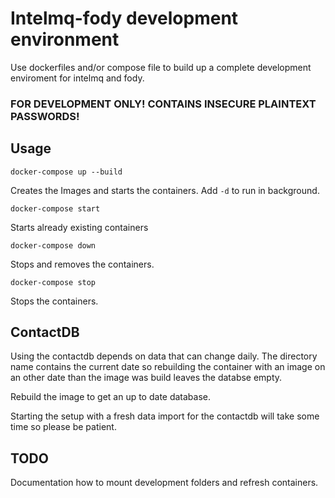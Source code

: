# Intelmq-fody development environment

Use dockerfiles and/or compose file to build up a complete development
enviroment for intelmq and fody.

### FOR DEVELOPMENT ONLY! CONTAINS INSECURE PLAINTEXT PASSWORDS!

## Usage

```docker-compose up --build```

Creates the Images and starts the containers.
Add ```-d``` to run in background.

```docker-compose start```

Starts already existing containers

```docker-compose down```

Stops and removes the containers.

```docker-compose stop```

Stops the containers.

## ContactDB

Using the contactdb depends on data that can change daily. The directory name contains the current date so rebuilding the container with an image on an other date than the image was build leaves the databse empty.

Rebuild the image to get an up to date database.

Starting the setup with a fresh data import for the contactdb will take some time so please be patient.

## TODO

Documentation how to mount development folders and refresh containers.